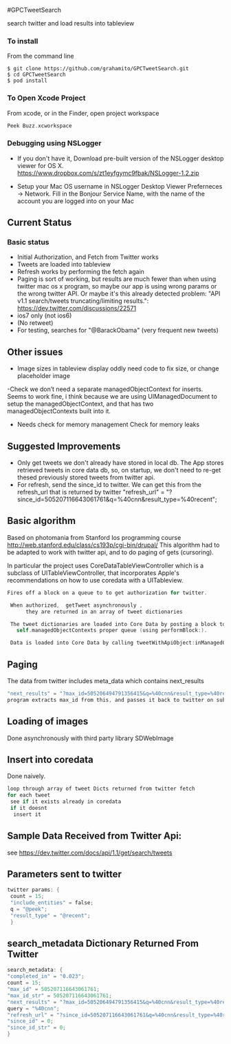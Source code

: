 #GPCTweetSearch

search twitter and load results into tableview

### To install

From the command line

```code
$ git clone https://github.com/grahamito/GPCTweetSearch.git
$ cd GPCTweetSearch
$ pod install
```

### To Open Xcode Project
From xcode, or in the Finder, open project workspace 
```objectivec
Peek Buzz.xcworkspace
```

### Debugging using NSLogger
- If you don't have it, Download  pre-built version of the NSLogger desktop viewer for OS X.
https://www.dropbox.com/s/zt1eyfgymc9fbak/NSLogger-1.2.zip

- Setup your Mac OS username in NSLogger Desktop Viewer
Preferneces -> Network. Fill in the Bonjour Service Name, with the name of the account you are logged into on your Mac

## Current Status

### Basic status
- Initial Authorization, and Fetch from Twitter works
- Tweets are loaded into tableview
- Refresh works by performing the fetch again
- Paging is sort of working, but results are much fewer than when using twitter mac os x program, so maybe our app is using wrong params or the wrong twitter API. Or maybe it's this already detected problem: "API v1.1 search/tweets truncating/limiting results.": https://dev.twitter.com/discussions/22571
- ios7 only (not ios6)
- (No retweet)
- For testing, searches for "@BarackObama" (very frequent new tweets)

## Other issues
- Image sizes in tableview display oddly need code to fix size, or change placeholder image

-Check we don’t need a separate managedObjectContext for inserts. Seems to work fine, i think because we are using UIManagedDocument to setup the managedObjectContext, and that has two managedObjectContexts built into it.


- Needs check for memory management
Check for memory leaks

## Suggested Improvements
- Only get tweets we don't already have stored in local db. The App stores retrieved tweets in core data db, so, on startup, we don't need to re-get thesed previously stored tweets from twitter api.
- For refresh, send the since_id to twitter. We can get this from the refresh_url that is returned by twitter 
"refresh_url" = "?since_id=505207116643061761&q=%40cnn&result_type=%40recent";


 
## Basic algorithm

Based on photomania from Stanford Ios programming course http://web.stanford.edu/class/cs193p/cgi-bin/drupal/
This algorithm had to be adapted to work with twitter api, and to do paging of gets (cursoring).

In particular the project uses CoreDataTableViewController which is a subclass of UITableViewController, that incorporates Apple's recommendations on how to use coredata with a UITableview.
 
 ```objectivec
 Fires off a block on a queue to to get authorization for twitter.
 
  When authorized,  getTweet asynchronously ,
       they are returned in an array of tweet dictionaries
 
  The tweet dictionaries are loaded into Core Data by posting a block to do so on
    self.managedObjectContexts proper queue (using performBlock:).
 
  Data is loaded into Core Data by calling tweetWithApiObject:inManagedObjectContext: category method.
 ```
 
##  Paging

 The data from twitter includes meta_data which contains next_results
 ```objectivec
 "next_results" = "?max_id=505206494791356415&q=%40cnn&result_type=%40recent";
 program extracts max_id from this, and passes it back to twitter on subsequent calls. 
 ```

## Loading of images
 
 Done asynchronously with third party library SDWebImage
 
## Insert into coredata

 Done naively. 
 
 ```objectivec
 loop through array of tweet Dicts returned from twitter fetch
 for each tweet
  see if it exists already in coredata
  if it doesnt
   insert it
  ``` 

## Sample Data Received from Twitter Api:

 see https://dev.twitter.com/docs/api/1.1/get/search/tweets
 
## Parameters sent to twitter

 
```objectivec
twitter params: {
 count = 15;
 "include_entities" = false;
 q = "@peek";
 "result_type" = "@recent";
 }
 ```
 
## search_metadata Dictionary Returned From Twitter

 ```objectivec
 search_metadata: {
 "completed_in" = "0.023";
 count = 15;
 "max_id" = 505207116643061761;
 "max_id_str" = 505207116643061761;
 "next_results" = "?max_id=505206494791356415&q=%40cnn&result_type=%40recent";
 query = "%40cnn";
 "refresh_url" = "?since_id=505207116643061761&q=%40cnn&result_type=%40recent";
 "since_id" = 0;
 "since_id_str" = 0;
 }
 ```
 
